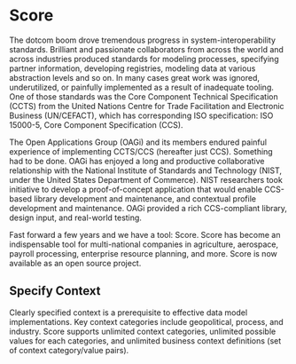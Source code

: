 Score
=====
The dotcom boom drove tremendous progress in system-interoperability standards. Brilliant and passionate collaborators from across the world and across industries produced standards for modeling processes, specifying partner information, developing registries, modeling data at various abstraction levels and so on. In many cases great work was ignored,  underutilized, or painfully implemented as a result of inadequate tooling. One of those standards was the Core Component Technical Specification (CCTS) from the United Nations Centre for Trade Facilitation and Electronic Business (UN/CEFACT), which has corresponding ISO specification: ISO 15000-5, Core Component Specification (CCS). 

The Open Applications Group (OAGi) and its members endured painful experience of implementing CCTS/CCS (hereafter just CCS). Something had to be done. OAGi has enjoyed a long and productive collaborative relationship with the National Institute of Standards and Technology (NIST, under the United States Department of Commerce). NIST researchers took initiative to develop a proof-of-concept application that would enable CCS-based library development and maintenance, and contextual profile development and maintenance. OAGi provided a rich CCS-compliant library, design input, and real-world testing.

Fast forward a few years and we have a tool: Score. Score has become an indispensable tool for multi-national companies in agriculture, aerospace, payroll processing, enterprise resource planning, and more. Score is now available as an open source project.

## Specify Context
Clearly specified context is a prerequisite to effective data model implementations. Key context categories include geopolitical, process, and industry. Score supports unlimited context categories, unlimited possible values for each categories, and unlimited business context definitions (set of context category/value pairs).
